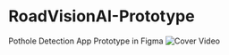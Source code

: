# RoadVisionAI-Prototype
Pothole Detection App Prototype in Figma
![Cover Video](prototype-demo.gif)

